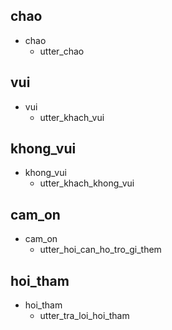 ## chao
* chao
  - utter_chao

## vui
* vui
  - utter_khach_vui

## khong_vui
* khong_vui
  - utter_khach_khong_vui

## cam_on
* cam_on
  - utter_hoi_can_ho_tro_gi_them

## hoi_tham
* hoi_tham
  - utter_tra_loi_hoi_tham